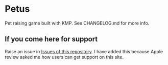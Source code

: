 # Petus

Pet raising game built with KMP. See CHANGELOG.md for more info.

## If you come here for support

Raise an issue in [Issues of this repository](https://github.com/aleksandr-bakanov/petus/issues).
I have added this because Apple review asked me how users can get support on this site.
